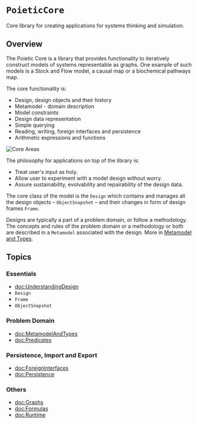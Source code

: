 # ``PoieticCore``

Core library for creating applications for systems thinking and simulation.

## Overview

The Poietic Core is a library that provides functionality to iteratively
construct models of systems representable as graphs. One example of such models
is a Stock and Flow model, a causal map or a biochemical pathways map.

The core functionality is:

- Design, design objects and their history
- Metamodel - domain description
- Model constraints
- Design data representation
- Simple querying
- Reading, writing, foreign interfaces and persistence
- Arithmetic expressions and functions

![Core Areas](core-modules)

The philosophy for applications on top of the library is:

- Treat user's input as holy.
- Allow user to experiment with a model design without worry.
- Assure sustainability, evolvability and repairability of the design data.

The core class of the model is the ``Design`` which contains and manages
all the design objects – ``ObjectSnapshot`` – and their changes in form of
design frames ``Frame``.

Designs are typically a part of a problem domain, or follow a methodology. The
concepts and rules of the problem domain or a methodology or both are described
in a ``Metamodel`` associated with the design. More in [Metamodel and Types](doc:MetamodelAndTypes).



## Topics

### Essentials

- <doc:UnderstandingDesign>
- ``Design``
- ``Frame``
- ``ObjectSnapshot``

### Problem Domain

- <doc:MetamodelAndTypes>
- <doc:Predicates>

### Persistence, Import and Export

- <doc:ForeignInterfaces>
- <doc:Persistence>

### Others

- <doc:Graphs>
- <doc:Formulas>
- <doc:Runtime>


